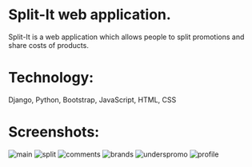# Split-It web application.
Split-It is a web application which allows people to split promotions and share costs of products.
# Technology:
Django, Python, Bootstrap, JavaScript, HTML, CSS
# Screenshots:
![main](https://user-images.githubusercontent.com/32365708/54091288-fd880180-437e-11e9-9ad3-802c7d14ee46.png)
![split](https://user-images.githubusercontent.com/32365708/54091298-1690b280-437f-11e9-922e-d9bd87f02223.png)
![comments](https://user-images.githubusercontent.com/32365708/54091299-185a7600-437f-11e9-9e52-0a9147140ee7.png)
![brands](https://user-images.githubusercontent.com/32365708/54091301-1a243980-437f-11e9-9b15-33ab12bbb848.png)
![underspromo](https://user-images.githubusercontent.com/32365708/54091302-1b556680-437f-11e9-8250-ff5863f86b81.png)
![profile](https://user-images.githubusercontent.com/32365708/54091303-1c869380-437f-11e9-924c-652242e6adb3.png)
